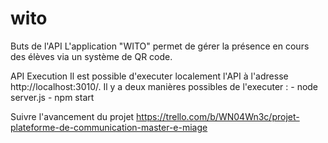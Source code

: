 # wito
Buts de l'API
L'application "WITO" permet de gérer la présence en cours des élèves via un système de QR code.

API Execution
Il est possible d'executer localement l'API à l'adresse http://localhost:3010/. 
Il y a deux manières possibles de l'executer :
    - node server.js
    - npm start

Suivre l'avancement du projet
https://trello.com/b/WN04Wn3c/projet-plateforme-de-communication-master-e-miage
